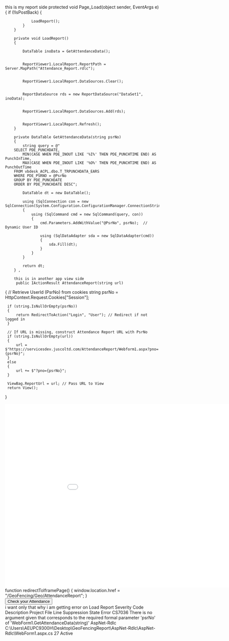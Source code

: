 this is my report side 
 protected void Page_Load(object sender, EventArgs e)
        {
            if (!IsPostBack)
            {
               
                LoadReport();
            }
        }

        private void LoadReport()
        {
            
            DataTable inoData = GetAttendanceData();

          
            ReportViewer1.LocalReport.ReportPath = Server.MapPath("Attendance_Report.rdlc");

           
            ReportViewer1.LocalReport.DataSources.Clear();

         
            ReportDataSource rds = new ReportDataSource("DataSet1", inoData);

          
            ReportViewer1.LocalReport.DataSources.Add(rds);

         
            ReportViewer1.LocalReport.Refresh();
        }

        private DataTable GetAttendanceData(string psrNo)
        {
            string query = @"
        SELECT PDE_PUNCHDATE,
            MIN(CASE WHEN PDE_INOUT LIKE '%I%' THEN PDE_PUNCHTIME END) AS PunchInTime,
            MAX(CASE WHEN PDE_INOUT LIKE '%O%' THEN PDE_PUNCHTIME END) AS PunchOutTime
        FROM vbdesk_ACPL.dbo.T_TRPUNCHDATA_EARS  
        WHERE PDE_PSRNO = @PsrNo
        GROUP BY PDE_PUNCHDATE 
        ORDER BY PDE_PUNCHDATE DESC";

            DataTable dt = new DataTable();

            using (SqlConnection con = new SqlConnection(System.Configuration.ConfigurationManager.ConnectionStrings["dbcs"].ConnectionString))
            {
                using (SqlCommand cmd = new SqlCommand(query, con))
                {
                    cmd.Parameters.AddWithValue("@PsrNo", psrNo);  // Dynamic User ID

                    using (SqlDataAdapter sda = new SqlDataAdapter(cmd))
                    {
                        sda.Fill(dt);
                    }
                }
            }

            return dt;
        } ,

        this is in another app view side 
         public IActionResult AttendanceReport(string url)
 {
     // Retrieve UserId (PsrNo) from cookies
     string psrNo = HttpContext.Request.Cookies["Session"]; 

     if (string.IsNullOrEmpty(psrNo))
     {
         return RedirectToAction("Login", "User"); // Redirect if not logged in
     }

     // If URL is missing, construct Attendance Report URL with PsrNo
     if (string.IsNullOrEmpty(url))
     {
         url = $"https://servicesdev.juscoltd.com/AttendanceReport/Webform1.aspx?pno={psrNo}";
     }
     else
     {
         url += $"?pno={psrNo}";
     }

     ViewBag.ReportUrl = url; // Pass URL to View
     return View();
 }
 <div class="container">
    <iframe src="@ViewBag.ReportUrl" width="200%" height="600px" frameborder="0" class="report"></iframe>
</div>
 function redirectToIframePage() {
     window.location.href = "/GeoFencing/Geo/AttendanceReport";
 }
 <div class="text-center">
    <button onclick="redirectToIframePage()" class="btn btn-primary mt-2">Check your Attendance</button>
</div>
i want only that why i am getting error on Load Report 
Severity	Code	Description	Project	File	Line	Suppression State
Error	CS7036	There is no argument given that corresponds to the required formal parameter 'psrNo' of 'WebForm1.GetAttendanceData(string)'	AspNet-Rdlc	C:\Users\AEUPC9300H\Desktop\GeoFencingReport\AspNet-Rdlc\AspNet-Rdlc\WebForm1.aspx.cs	27	Active
